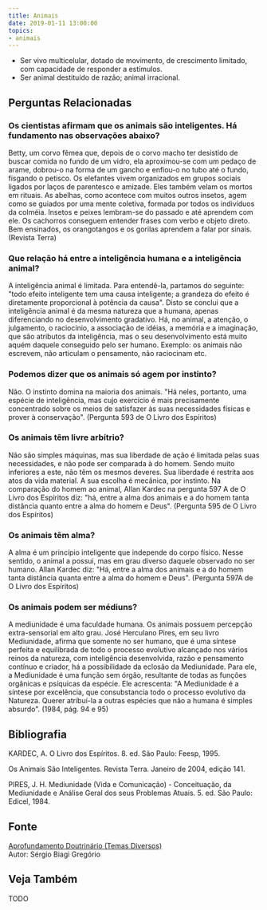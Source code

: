 ```yaml
---
title: Animais
date: 2019-01-11 13:00:00
topics: 
- animais
---
```


* Ser vivo multicelular, dotado de movimento, de crescimento limitado, com
  capacidade de responder a estímulos.
* Ser animal destituído de razão; animal irracional.


## Perguntas Relacionadas

### Os cientistas afirmam que os animais são inteligentes. Há fundamento nas observações abaixo?
Betty, um corvo fêmea que, depois de o corvo macho ter desistido de
buscar comida no fundo de um vidro, ela aproximou-se com um pedaço de
arame, dobrou-o na forma de um gancho e enfiou-o no tubo até o fundo,
fisgando o petisco.
Os elefantes vivem organizados em grupos sociais ligados por laços de parentesco
e amizade. Eles também velam os mortos em rituais.  As abelhas, como acontece
com muitos outros insetos, agem como se guiados por uma mente coletiva, formada
por todos os indivíduos da colméia.  Insetos e peixes lembram-se do passado e
até aprendem com ele.  Os cachorros conseguem entender frases com verbo e objeto
direto.  Bem ensinados, os orangotangos e os gorilas aprendem a falar por
sinais. (Revista Terra)

### Que relação há entre a inteligência humana e a inteligência animal?
A inteligência animal é limitada. Para entendê-la, partamos do seguinte:
"todo efeito inteligente tem uma causa inteligente; a grandeza do efeito
é diretamente proporcional à potência da causa". Disto se conclui que a
inteligência animal é da mesma natureza que a humana, apenas
diferenciando no desenvolvimento gradativo. Há, no animal, a atenção, o
julgamento, o raciocínio, a associação de idéias, a memória e a
imaginação, que são atributos da inteligência, mas o seu desenvolvimento
está muito aquém daquele conseguido pelo ser humano. Exemplo: os animais
não escrevem, não articulam o pensamento, não raciocinam etc.

### Podemos dizer que os animais só agem por instinto?
Não. O instinto domina na maioria dos animais. "Há neles, portanto, uma
espécie de inteligência, mas cujo exercício é mais precisamente
concentrado sobre os meios de satisfazer às suas necessidades físicas e
prover à conservação". (Pergunta 593 de O Livro dos Espíritos)

### Os animais têm livre arbítrio?
Não são simples máquinas, mas sua liberdade de ação é limitada pelas
suas necessidades, e não pode ser comparada à do homem. Sendo muito
inferiores a este, não têm os mesmos deveres. Sua liberdade é restrita
aos atos da vida material. A sua escolha é mecânica, por instinto. Na
comparação do homem ao animal, Allan Kardec na pergunta 597 A de O
Livro dos Espíritos diz: "há, entre a alma dos animais e a do homem
tanta distância quanto entre a alma do homem e Deus". (Pergunta 595 de
O Livro dos Espíritos)

### Os animais têm alma?
A alma é um princípio inteligente que independe do corpo físico. Nesse
sentido, o animal a possui, mas em grau diverso daquele observado no ser
humano. Allan Kardec diz: "Há, entre a alma dos animais e a do homem
tanta distância quanta entre a alma do homem e Deus". (Pergunta 597A de
O Livro dos Espíritos)

### Os animais podem ser médiuns?
A mediunidade é uma faculdade humana. Os animais possuem percepção
extra-sensorial em alto grau. José Herculano Pires, em seu livro
Mediunidade, afirma que somente no ser humano, que é uma síntese
perfeita e equilibrada de todo o processo evolutivo alcançado nos vários
reinos da natureza, com inteligência desenvolvida, razão e pensamento
contínuo e criador, há a possibilidade da eclosão da Mediunidade. Para
ele, a Mediunidade é uma função sem órgão, resultante de todas as
funções orgânicas e psíquicas da espécie. Ele acrescenta: "A Mediunidade
é a síntese por excelência, que consubstancia todo o processo evolutivo
da Natureza. Querer atribuí-la a outras espécies que não a humana é
simples absurdo". (1984, pág. 94 e 95)


## Bibliografia

KARDEC, A. O Livro dos Espíritos. 8. ed. São Paulo: Feesp, 1995.

Os Animais São Inteligentes. Revista Terra. Janeiro de 2004,
edição 141.

PIRES, J. H. Mediunidade (Vida e Comunicação) - Conceituação, da
Mediunidade e Análise Geral dos seus Problemas Atuais. 5. ed. São
Paulo: Edicel, 1984.

## Fonte
[Aprofundamento Doutrinário (Temas Diversos)](https://sites.google.com/view/aprofundamentodoutrinario/animais-os)  
Autor: Sérgio Biagi Gregório


## Veja Também
TODO

